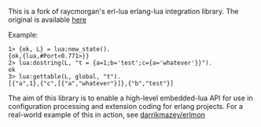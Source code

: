 This is a fork of raycmorgan's erl-lua erlang-lua integration library.  The original is available [here](http://github.com/raycmorgan/erl-lua)

Example:

	1> {ok, L} = lua:new_state().
	{ok,{lua,#Port<0.771>}}
	2> lua:dostring(L, "t = {a=1;b='test';c={a='whatever'}}").
	ok
	3> lua:gettable(L, global, "t").
	[{"a",1},{"c",[{"a","whatever"}]},{"b","test"}]

The aim of this library is to enable a high-level embedded-lua API for use in configuration processing and extension coding for erlang projects.  For a real-world example of this in action, see [darrikmazey/erlmon](http://github.com/darrikmazey/erlmon)

